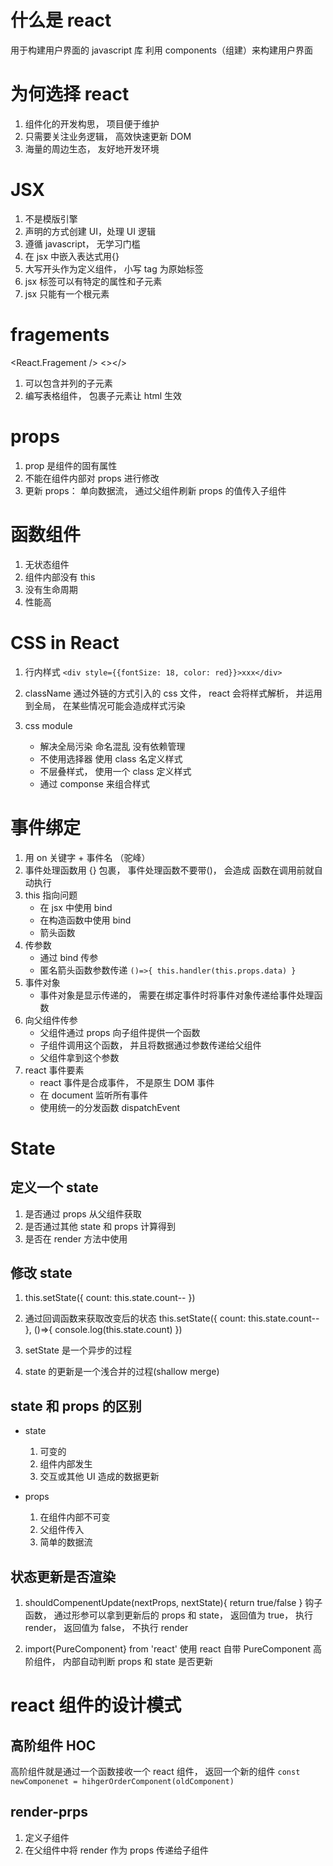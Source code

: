 # 什么是 react

用于构建用户界面的 javascript 库
利用 components（组建）来构建用户界面

# 为何选择 react

1. 组件化的开发构思， 项目便于维护
2. 只需要关注业务逻辑， 高效快速更新 DOM
3. 海量的周边生态， 友好地开发环境

# JSX

1. 不是模版引擎
2. 声明的方式创建 UI，处理 UI 逻辑
3. 遵循 javascript， 无学习门槛
4. 在 jsx 中嵌入表达式用{}
5. 大写开头作为定义组件， 小写 tag 为原始标签
6. jsx 标签可以有特定的属性和子元素
7. jsx 只能有一个根元素

# fragements

<React.Fragement />
<></>

1. 可以包含并列的子元素
2. 编写表格组件， 包裹子元素让 html 生效

# props

1. prop 是组件的固有属性
2. 不能在组件内部对 props 进行修改
3. 更新 props： 单向数据流， 通过父组件刷新 props 的值传入子组件

# 函数组件

1. 无状态组件
2. 组件内部没有 this
3. 没有生命周期
4. 性能高

# CSS in React

1. 行内样式
   `<div style={{fontSize: 18, color: red}}>xxx</div>`

2. className
   通过外链的方式引入的 css 文件， react 会将样式解析， 并运用到全局， 在某些情况可能会造成样式污染

3. css module
   - 解决全局污染 命名混乱 没有依赖管理
   - 不使用选择器 使用 class 名定义样式
   - 不层叠样式， 使用一个 class 定义样式
   - 通过 componse 来组合样式

# 事件绑定

1. 用 on 关键字 + 事件名 （驼峰）
2. 事件处理函数用 {} 包裹， 事件处理函数不要带()， 会造成 函数在调用前就自动执行
3. this 指向问题
   - 在 jsx 中使用 bind
   - 在构造函数中使用 bind
   - 箭头函数
4. 传参数
   - 通过 bind 传参
   - 匿名箭头函数参数传递 `()=>{ this.handler(this.props.data) }`
5. 事件对象
   - 事件对象是显示传递的， 需要在绑定事件时将事件对象传递给事件处理函数
6. 向父组件传参
   - 父组件通过 props 向子组件提供一个函数
   - 子组件调用这个函数， 并且将数据通过参数传递给父组件
   - 父组件拿到这个参数
7. react 事件要素
   - react 事件是合成事件， 不是原生 DOM 事件
   - 在 document 监听所有事件
   - 使用统一的分发函数 dispatchEvent

# State

## 定义一个 state

1. 是否通过 props 从父组件获取
2. 是否通过其他 state 和 props 计算得到
3. 是否在 render 方法中使用

## 修改 state

1. this.setState({
   count: this.state.count--
   })

2. 通过回调函数来获取改变后的状态
   this.setState({
   count: this.state.count--
   }, ()=>{
   console.log(this.state.count)
   })
3. setState 是一个异步的过程

4. state 的更新是一个浅合并的过程(shallow merge)

## state 和 props 的区别

- state

  1.  可变的
  2.  组件内部发生
  3.  交互或其他 UI 造成的数据更新

- props
  1.  在组件内部不可变
  2.  父组件传入
  3.  简单的数据流

## 状态更新是否渲染

1. shouldCompenentUpdate(nextProps, nextState){
   return true/false
   }
   钩子函数， 通过形参可以拿到更新后的 props 和 state， 返回值为 true， 执行 render， 返回值为 false， 不执行 render

2. import{PureComponent} from 'react'
   使用 react 自带 PureComponent 高阶组件， 内部自动判断 props 和 state 是否更新

# react 组件的设计模式

## 高阶组件 HOC

高阶组件就是通过一个函数接收一个 react 组件， 返回一个新的组件
`const newComponenet = hihgerOrderComponent(oldComponent)`

## render-prps

1. 定义子组件
2. 在父组件中将 render 作为 props 传递给子组件
